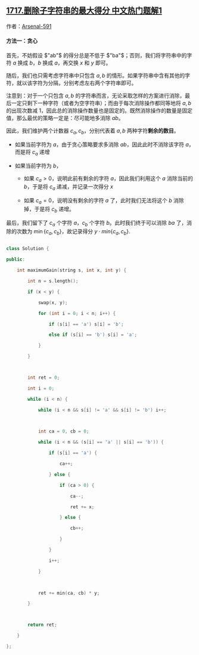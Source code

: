 ## [1717.删除子字符串的最大得分 中文热门题解1](https://leetcode.cn/problems/maximum-score-from-removing-substrings/solutions/100000/o1-kong-jian-tan-xin-zuo-fa-by-arsenal-5-y6or)

作者：[Arsenal-591](https://leetcode.cn/u/Arsenal-591)
#### 方法一：贪心

首先，不妨假设 $"ab"$ 的得分总是不低于 $"ba"$；否则，我们将字符串中的字符 $a$ 换成 $b$，$b$ 换成 $a$，再交换 $x$ 和 $y$ 即可。

随后，我们也只需考虑字符串中只包含 $a,b$ 的情形。如果字符串中含有其他的字符，就以该字符为分隔，分别考虑左右两个字符串即可。

注意到：对于一个只包含 $a,b$ 的字符串而言，无论采取怎样的方案进行消除，最后一定只剩下一种字符（或者为空字符串）；而由于每次消除操作都同等地将 $a,b$ 的出现次数减 $1$，因此总的消除操作数量也是固定的。既然消除操作的数量是固定值，那么最优的策略一定是：尽可能地多消除 $ab$。

因此，我们维护两个计数器 $c_a, c_b$，分别代表着 $a,b$ 两种字符**剩余的数目**。

- 如果当前字符为 $a$，由于贪心策略要求多消除 $ab$，因此此时不消除该字符 $a$，而是将 $c_a$ 递增
- 如果当前字符为 $b$，
    - 如果 $c_a > 0$，说明此前有剩余的字符 $a$，因此我们利用这个 $a$ 消除当前的 $b$，于是将 $c_a$ 递减，并记录一次得分 $x$
    - 如果 $c_a = 0$，说明没有剩余的字符 $a$ 了，此时我们无法将这个 $b$ 消除掉，于是将 $c_b$ 递增。

最后，我们留下了 $c_a$ 个字符 $a$，$c_b$ 个字符 $b$。此时我们终于可以消除 $ba$ 了，消除的次数为 $\min\{c_a, c_b\}$，故记录得分 $y\cdot min\{c_a, c_b\}$.
    
``` C++ [sol1-C++]
class Solution {
public:
    int maximumGain(string s, int x, int y) {
        int n = s.length();
        if (x < y) {
            swap(x, y);
            for (int i = 0; i < n; i++) {
                if (s[i] == 'a') s[i] = 'b';
                else if (s[i] == 'b') s[i] = 'a';
            }
        }

        int ret = 0;
        int i = 0;
        while (i < n) {
            while (i < n && s[i] != 'a' && s[i] != 'b') i++;
            
            int ca = 0, cb = 0;
            while (i < n && (s[i] == 'a' || s[i] == 'b')) {
                if (s[i] == 'a') {
                    ca++;
                } else {
                    if (ca > 0) {
                        ca--;
                        ret += x;
                    } else {
                        cb++;
                    }
                }
                i++;
            }
            
            ret += min(ca, cb) * y;
        }

        return ret;
    }
};
```